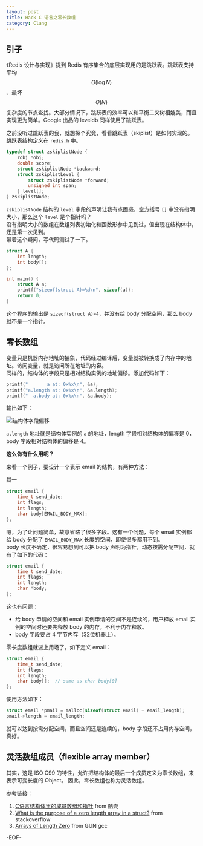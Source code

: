 ```yaml
---
layout: post
title: Hack C 语言之零长数组
category: Clang
---
```


## 引子

《Redis 设计与实现》提到 Redis 有序集合的底层实现用的是跳跃表。跳跃表支持平均 $$O(\log N)$$ 、最坏 $$O(N)$$ 复杂度的节点查找。大部分情况下，跳跃表的效率可以和平衡二叉树相媲美，而且实现更为简单。Google 出品的 leveldb 同样使用了跳跃表。

之前没听过跳跃表的我，就想探个究竟，看看跳跃表（skiplist）是如何实现的。
跳跃表结构定义在 `redis.h` 中。

```C
typedef struct zskiplistNode {
    robj *obj;
    double score;
    struct zskiplistNode *backward;
    struct zskiplistLevel {
        struct zskiplistNode *forward;
        unsigned int span;
    } level[];    
} zskiplistNode;
```
`zskiplistNode` 结构的 `level` 字段的声明让我有点困惑，空方括号 `[]` 中没有指明大小，那么这个 `level` 是个指针吗？  
没有指明大小的数组在数组列表初始化和函数形参中见到过，但出现在结构体中，还是第一次见到。  
带着这个疑问，写代码测试了一下。

```C
struct A {
    int length;
    int body[];
};

int main() {
    struct A a;
    printf("sizeof(struct A)=%d\n", sizeof(a));
    return 0;
}
```
这个程序的输出是 `sizeof(struct A)=4`，并没有给 body 分配空间，那么 body 就不是一个指针。  
   


## 零长数组

变量只是机器内存地址的抽象，代码经过编译后，变量就被转换成了内存中的地址。访问变量，就是访问所在地址的内容。  
同样的，结构体的字段只是相对结构实例的地址偏移。添加代码如下：

```C
printf("       a at: 0x%x\n", &a);
printf("a.length at: 0x%x\n", &a.length);
printf("  a.body at: 0x%x\n", &a.body);
```
输出如下：

![结构体字段偏移]({{baseurl}}/assets/struct_field_offset.png)

`a.length` 地址就是结构体实例的 `a` 的地址，length 字段相对结构体的偏移是 0，body 字段相对结构体的偏移是 4。  

**这么做有什么用呢？** 

来看一个例子，要设计一个表示 email 的结构，有两种方法：  

其一

```C
struct email {
    time_t send_date;
    int flags;
    int length;
    char body[EMAIL_BODY_MAX];
};
```
嗯，为了让问题简单，故意省略了很多字段。这有一个问题，每个 email 实例都给 body 分配了 `EMAIL_BODY_MAX` 长度的空间，即使很多都用不到。  
body 长度不确定，很容易想到可以把 body 声明为指针，动态按需分配空间，就有了如下的代码：

```C
struct email {
    time_t send_date;
    int flags;
    int length;
    char *body;
};
```
这也有问题：  

- 给 body 申请的空间和 email 实例申请的空间不是连续的，用户释放 email 实例的空间时还要先释放 body 的内存。不利于内存释放。
- body 字段要占 4 字节内存（32位机器上）。

零长度数组就派上用场了。如下定义 email：

```C
struct email {
    time_t send_date;
    int flags;
    int length;
    char body[];  // same as char body[0]
};
```
使用方法如下：

```C
struct email *pmail = malloc(sizeof(struct email) + email_length);
pmail->length = email_length;
```
就可以达到按需分配空间，而且空间还是连续的，body 字段还不占用内存空间，真好。


## 灵活数组成员（flexible array member）

其实，这是 ISO C99 的特性，允许把结构体的最后一个成员定义为零长数组，来表示可变长度的 Object。
因此，零长数组也称为灵活数组。


参考链接：

1. [C语言结构体里的成员数组和指针](http://coolshell.cn/articles/11377.html) from 酷壳
2. [What is the purpose of a zero length array in a struct?](http://stackoverflow.com/questions/11733981/what-is-the-purpose-of-a-zero-length-array-in-a-struct) from stackoverflow
3. [Arrays of Length Zero](https://gcc.gnu.org/onlinedocs/gcc/Zero-Length.html) from GUN gcc

-EOF-
